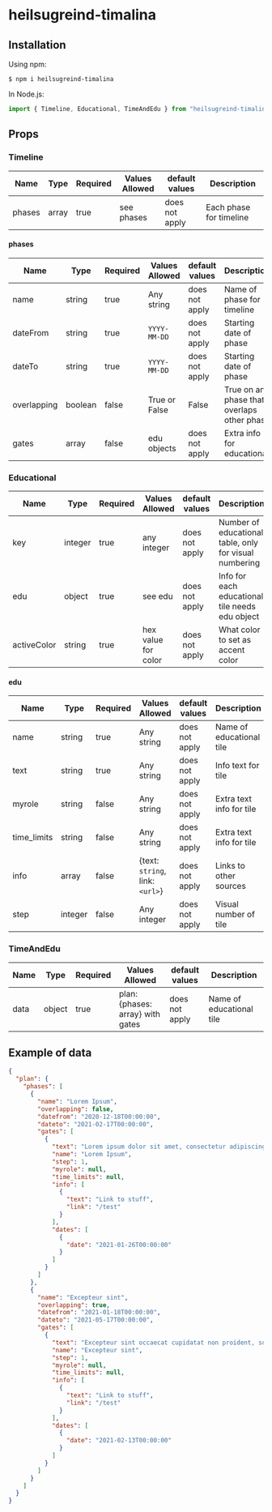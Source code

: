 # heilsugreind-timalina

## Installation

Using npm:

```shell
$ npm i heilsugreind-timalina
```

In Node.js:

```js
import { Timeline, Educational, TimeAndEdu } from "heilsugreind-timalina";
```

## Props

### Timeline

| Name   | Type  | Required | Values Allowed | default values | Description             |
| ------ | ----- | -------- | -------------- | -------------- | ----------------------- |
| phases | array | true     | see phases     | does not apply | Each phase for timeline |

#### phases

| Name        | Type    | Required | Values Allowed | default values | Description                                 |
| ----------- | ------- | -------- | -------------- | -------------- | ------------------------------------------- |
| name        | string  | true     | Any string     | does not apply | Name of phase for timeline                  |
| dateFrom    | string  | true     | `YYYY-MM-DD`   | does not apply | Starting date of phase                      |
| dateTo      | string  | true     | `YYYY-MM-DD`   | does not apply | Starting date of phase                      |
| overlapping | boolean | false    | True or False  | False          | True on any phase that overlaps other phase |
| gates       | array   | false    | edu objects    | does not apply | Extra info for educational                  |

### Educational

| Name        | Type    | Required | Values Allowed      | default values | Description                                            |
| ----------- | ------- | -------- | ------------------- | -------------- | ------------------------------------------------------ |
| key         | integer | true     | any integer         | does not apply | Number of educational table, only for visual numbering |
| edu         | object  | true     | see edu             | does not apply | Info for each educational tile needs edu object        |
| activeColor | string  | true     | hex value for color | does not apply | What color to set as accent color                      |

#### edu

| Name        | Type   | Required | Values Allowed                  | default values | Description              |
| ----------- | ------ | -------- | ------------------------------- | -------------- | ------------------------ |
| name        | string | true     | Any string                      | does not apply | Name of educational tile |
| text        | string | true     | Any string                      | does not apply | Info text for tile       |
| myrole      | string | false    | Any string                      | does not apply | Extra text info for tile |
| time_limits | string | false    | Any string                      | does not apply | Extra text info for tile |
| info        | array  | false    | {text: `string`, link: `<url>`} | does not apply | Links to other sources   |
| step        | integer| false    | Any integer                     | does not apply | Visual number of tile    |

### TimeAndEdu

| Name | Type   | Required | Values Allowed                   | default values | Description              |
| ---- | ------ | -------- | -------------------------------- | -------------- | ------------------------ |
| data | object | true     | plan: {phases: array} with gates | does not apply | Name of educational tile |

## Example of data

```json
{
  "plan": {
    "phases": [
      {
        "name": "Lorem Ipsum",
        "overlapping": false,
        "datefrom": "2020-12-18T00:00:00",
        "dateto": "2021-02-17T00:00:00",
        "gates": [
          {
            "text": "Lorem ipsum dolor sit amet, consectetur adipiscing elit, sed do eiusmod tempor incididunt ut labore et dolore magna aliqua.",
            "name": "Lorem Ipsum",
            "step": 1,
            "myrole": null,
            "time_limits": null,
            "info": [
              {
                "text": "Link to stuff",
                "link": "/test"
              }
            ],
            "dates": [
              {
                "date": "2021-01-26T00:00:00"
              }
            ]
          }
        ]
      },
      {
        "name": "Excepteur sint",
        "overlapping": true,
        "datefrom": "2021-01-18T00:00:00",
        "dateto": "2021-05-17T00:00:00",
        "gates": [
          {
            "text": "Excepteur sint occaecat cupidatat non proident, sunt in culpa qui officia deserunt mollit anim id est laborum.",
            "name": "Excepteur sint",
            "step": 1,
            "myrole": null,
            "time_limits": null,
            "info": [
              {
                "text": "Link to stuff",
                "link": "/test"
              }
            ],
            "dates": [
              {
                "date": "2021-02-13T00:00:00"
              }
            ]
          }
        ]
      }
    ]
  }
}
```
